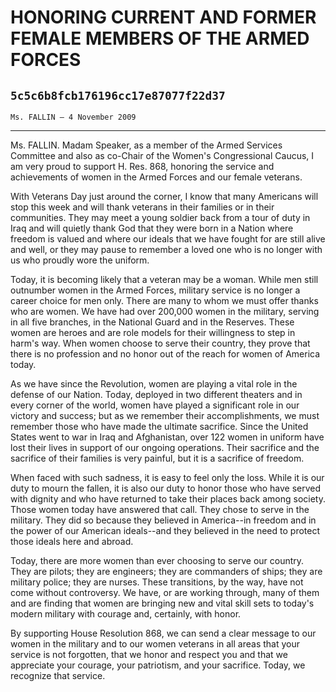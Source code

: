 # HONORING CURRENT AND FORMER FEMALE MEMBERS OF THE ARMED FORCES
## `5c5c6b8fcb176196cc17e87077f22d37`
`Ms. FALLIN — 4 November 2009`

---


Ms. FALLIN. Madam Speaker, as a member of the Armed Services 
Committee and also as co-Chair of the Women's Congressional Caucus, I 
am very proud to support H. Res. 868, honoring the service and 
achievements of women in the Armed Forces and our female veterans.

With Veterans Day just around the corner, I know that many Americans 
will stop this week and will thank veterans in their families or in 
their communities. They may meet a young soldier back from a tour of 
duty in Iraq and will quietly thank God that they were born in a Nation 
where freedom is valued and where our ideals that we have fought for 
are still alive and well, or they may pause to remember a loved one who 
is no longer with us who proudly wore the uniform.

Today, it is becoming likely that a veteran may be a woman. While men 
still outnumber women in the Armed Forces, military service is no 
longer a career choice for men only. There are many to whom we must 
offer thanks who are women. We have had over 200,000 women in the 
military, serving in all five branches, in the National Guard and in 
the Reserves. These women are heroes and are role models for their 
willingness to step in harm's way. When women choose to serve their 
country, they prove that there is no profession and no honor out of the 
reach for women of America today.

As we have since the Revolution, women are playing a vital role in 
the defense of our Nation. Today, deployed in two different theaters 
and in every corner of the world, women have played a significant role 
in our victory and success; but as we remember their accomplishments, 
we must remember those who have made the ultimate sacrifice. Since the 
United States went to war in Iraq and Afghanistan, over 122 women in 
uniform have lost their lives in support of our ongoing operations. 
Their sacrifice and the sacrifice of their families is very painful, 
but it is a sacrifice of freedom.

When faced with such sadness, it is easy to feel only the loss. While 
it is our duty to mourn the fallen, it is also our duty to honor those 
who have served with dignity and who have returned to take their places 
back among society. Those women today have answered that call. They 
chose to serve in the military. They did so because they believed in 
America--in freedom and in the power of our American ideals--and they 
believed in the need to protect those ideals here and abroad.

Today, there are more women than ever choosing to serve our country. 
They are pilots; they are engineers; they are commanders of ships; they 
are military police; they are nurses. These transitions, by the way, 
have not come without controversy. We have, or are working through, 
many of them and are finding that women are bringing new and vital 
skill sets to today's modern military with courage and, certainly, with 
honor.



By supporting House Resolution 868, we can send a clear message to 
our women in the military and to our women veterans in all areas that 
your service is not forgotten, that we honor and respect you and that 
we appreciate your courage, your patriotism, and your sacrifice. Today, 
we recognize that service.